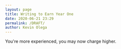 ```yaml
--- 
layout: page
title: Writing to Earn Year One
date: 2020-06-21 23:29
permalink: /DRAFT/ 
author: Kevin Olega 
--- 
```



You're more experienced, you may now charge higher.



